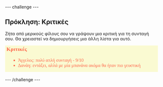 --- challenge ---

## Πρόκληση: Κριτικές

Ζήτα από μερικούς φίλους σου να γράψουν μια κριτική για τη συνταγή σου. Θα χρειαστεί να δημιουργήσεις μια άλλη λίστα για αυτό.

![screenshot](images/recipe-reviews.png)

--- /challenge ---